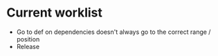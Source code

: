 # Current worklist

- Go to def on dependencies doesn't always go to the correct range / position
- Release


